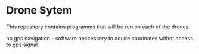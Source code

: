 # Drone Sytem
This repository contains programms that will be run on each of the drones

no gps navigation - software neccessery to aquire coorinates withot access to gps signal 